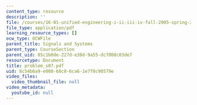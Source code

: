 ```yaml
---
content_type: resource
description: ''
file: /courses/16-01-unified-engineering-i-ii-iii-iv-fall-2005-spring-2006/8c54b6a9e00068c86ca61e7f0c90579e_problem_s07.pdf
file_type: application/pdf
learning_resource_types: []
ocw_type: OCWFile
parent_title: Signals and Systems
parent_type: CourseSection
parent_uid: 85c1b0de-227d-e38d-9a55-dc7008c03de7
resourcetype: Document
title: problem_s07.pdf
uid: 8c54b6a9-e000-68c8-6ca6-1e7f0c90579e
video_files:
  video_thumbnail_file: null
video_metadata:
  youtube_id: null
---
```

